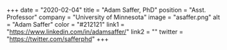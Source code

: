 +++ 
date = "2020-02-04" 
title = "Adam Saffer, PhD" 
position = "Asst. Professor" 
company = "University of Minnesota" 
image = "asaffer.png" 
alt = "Adam Saffer" 
color = "#212121" 
link1 = "https://www.linkedin.com/in/adamsaffer/" 
link2 = ""
twitter = "https://twitter.com/safferphd"
+++